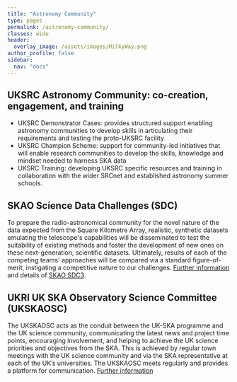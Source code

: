 ```yaml
---
title: "Astronomy Community"
type: pages
permalink: /astronomy-community/
classes: wide
header:
  overlay_image: /assets/images/MilkyWay.png
author_profile: false
sidebar: 
  nav: "docs"
---
```

## UKSRC Astronomy Community: co-creation, engagement, and training ##
* UKSRC Demonstrator Cases: provides structured support enabling astronomy communities to develop skills in articulating their requirements and testing the proto-UKSRC facility
* UKSRC Champion Scheme: support for community-led initiatives that will enable research communities to develop the skills, knowledge and mindset needed to harness SKA data
* UKSRC Training: developing UKSRC specific resources and training in collaboration with the wider SRCnet and established astronomy summer schools.
## SKAO Science Data Challenges (SDC) ##
To prepare the radio-astronomical community for the novel nature of the data expected from the Square Kilometre Array, realistic, synthetic datasets emulating the telescope's capabilities will be disseminated to test the suitability of existing methods and foster the development of new ones on these next-generation, scientific datasets. Ultimately, results of each of the competing teams' approaches will be compared via a standard figure-of-merit, instigating a competitive nature to our challenges. [Further information](https://www.skao.int/en/science-users/160/skao-data-challenges) and details of [SKAO SDC3](https://sdc3.skao.int/overview).
## UKRI UK SKA Observatory Science Committee (UKSKAOSC) ##
The UKSKAOSC acts as the conduit between the UK-SKA programme and the UK science community, communicating the latest news and project time points, encouraging involvement, and helping to achieve the UK science priorities and objectives from the SKA. This is achieved by regular town meetings with the UK science community and via the SKA representative at each of the UK’s universities. The UKSKAOSC meets regularly and provides a platform for communication. [Further information](https://www.ukri.org/about-us/stfc/how-we-are-governed/advisory-boards/ukskasc/)

